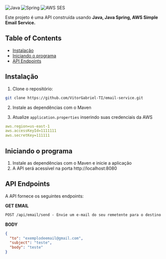 ![Java](https://img.shields.io/badge/java-%23ED8B00.svg?style=for-the-badge&logo=openjdk&logoColor=white)
![Spring](https://img.shields.io/badge/spring-%236DB33F.svg?style=for-the-badge&logo=spring&logoColor=white)
![AWS SES](https://img.shields.io/badge/Amazon_AWS-FF9900?style=for-the-badge&logo=amazonaws&logoColor=white)

Este projeto é uma API construída usando **Java, Java Spring, AWS Simple Email Service.**

## Table of Contents

- [Instalação](#instalação)
- [Iniciando o programa](#iniciando-o-programa)
- [API Endpoints](#api-endpoints)

## Instalação

1. Clone o repositório:

```bash
git clone https://github.com/VitorGabriel-TI/email-service.git
```

2. Instale as dependências com o Maven

3. Atualize `application.properties` inserindo suas credenciais da AWS 

```yaml
aws.region=us-east-1
aws.accessKeyId=1111111
aws.secretKey=111111
```
## Iniciando o programa

1. Instale as dependências com o Maven e inicie a aplicação
2. A API será acessível na porta http://localhost:8080

## API Endpoints
A API fornece os seguintes endpoints:

**GET EMAIL**
```markdown
POST /api/email/send - Envie um e-mail do seu remetente para o destino
```

**BODY**
```json
{
  "to": "exemplodeemail@gmail.com",
  "subject": "teste",
  "body": "teste"
}
```
